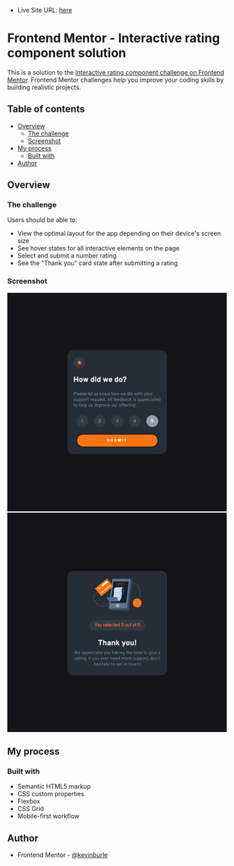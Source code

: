 - Live Site URL: [here](https://kevinburle.github.io/interactive-rating-component_FEM/)

# Frontend Mentor - Interactive rating component solution

This is a solution to the [Interactive rating component challenge on Frontend Mentor](https://www.frontendmentor.io/challenges/interactive-rating-component-koxpeBUmI). Frontend Mentor challenges help you improve your coding skills by building realistic projects.

## Table of contents

- [Overview](#overview)
  - [The challenge](#the-challenge)
  - [Screenshot](#screenshot)
- [My process](#my-process)
  - [Built with](#built-with)
- [Author](#author)


## Overview

### The challenge

Users should be able to:

- View the optimal layout for the app depending on their device's screen size
- See hover states for all interactive elements on the page
- Select and submit a number rating
- See the "Thank you" card state after submitting a rating

### Screenshot

![](./screenshots/ratingselectedscreenshot.jpg)
![](./screenshots/ratingsubmitedscreenshot.jpg)


## My process

### Built with

- Semantic HTML5 markup
- CSS custom properties
- Flexbox
- CSS Grid
- Mobile-first workflow

## Author

- Frontend Mentor - [@kevinburle](https://www.frontendmentor.io/profile/kevinburle)
